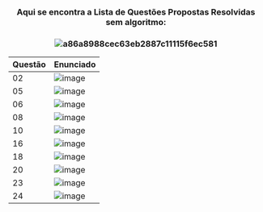 

<h3 align = center> Aqui se encontra a Lista de Questões Propostas Resolvidas sem algoritmo: <h3 align = center>
  
![a86a8988cec63eb2887c11115f6ec581](https://user-images.githubusercontent.com/125154278/233858330-5ca394d5-7d76-4570-9e6f-207375906730.gif)

| Questão | Enunciado |
| --- | --- |
| 02 | ![image](https://user-images.githubusercontent.com/128996657/233855906-28cde219-753a-4b49-9eb8-40cecc6ca5d1.png) |
| 05 | ![image](https://user-images.githubusercontent.com/128996657/233855917-d6d4a2be-24b4-4b36-a7df-c5dcefc81aa0.png) |
| 06 | ![image](https://user-images.githubusercontent.com/128996657/233855930-27943cb0-aee8-4e54-83d6-6bcd013eb3b8.png) |
| 08 | ![image](https://user-images.githubusercontent.com/128996657/233855945-fddacdec-bac2-4a48-81d4-859df73d6160.png) |
| 10 | ![image](https://user-images.githubusercontent.com/128996657/233855961-8fd94ba1-cf4a-4152-9753-e6a056b63001.png) |
| 16 | ![image](https://user-images.githubusercontent.com/128996657/233856034-af664bab-b436-4ac5-9001-2b738757d427.png) |
| 18 | ![image](https://user-images.githubusercontent.com/128996657/233856048-51354879-a554-4869-b1bf-871ab6679637.png) |
| 20 | ![image](https://user-images.githubusercontent.com/128996657/233856132-efbf74f5-e338-4758-8012-4c07eac1992f.png) |
| 23 | ![image](https://user-images.githubusercontent.com/128996657/233856149-7a3e5979-3afb-45b5-8adc-a06b4034cb02.png) |
| 24 | ![image](https://user-images.githubusercontent.com/128996657/233856163-8c52fa40-48fe-499b-8706-724cef4fd2e7.png) |

